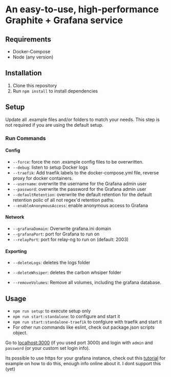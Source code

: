 # An easy-to-use, high-performance Graphite + Grafana service

## Requirements

* Docker-Compose
* Node (any version)

## Installation

1. Clone this repository
2. Run `npm install` to install dependencies

## Setup

Update all .example files and/or folders to match your needs. This step is not required if you are using the default setup.

### Run Commands

#### Config

* `--force`: force the non .example config files to be overwritten.
* `--debug`: listen to setup Docker logs
* `--traefik`: Add traefik labels to the docker-compose.yml file, reverse proxy for docker containers.
* `--username`: overwrite the username for the Grafana admin user
* `--password`: overwrite the password for the Grafana admin user
* `--defaultRetention`: overwrite the default retention for the default retention polic of all not regex'd retention paths.
* `--enableAnonymousAccess`: enable anonymous access to Grafana

#### Network

* `--grafanaDomain`: Overwrite grafana.ini domain
* `--grafanaPort`: port for Grafana to run on
* `--relayPort`: port for relay-ng to run on (default: 2003)

#### Exporting

* `--deleteLogs`: deletes the logs folder
* `--deleteWhsiper`: deletes the carbon whsiper folder

* `--removeVolumes`: Remove all volumes, including the grafana database.

## Usage

* `npm run setup`: to execute setup only
* `npm run start:standalone`: to configure and start it
* `npm run start:standalone-traefik` to confgiure with traefik and start it
* For other run commands like eslint, check out package.json scripts object.

Go to [localhost:3000](http://localhost:3000) (if you used port 3000) and login with `admin` and `password` (or your custom set login info).

Its possible to use https for your grafana instance, check out this [tutorial](https://www.turbogeek.co.uk/grafana-how-to-configure-ssl-https-in-grafana/) for example on how to do this, enough info online about it. I dont support this (yet)
